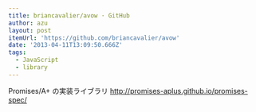 ```yaml
---
title: briancavalier/avow · GitHub
author: azu
layout: post
itemUrl: 'https://github.com/briancavalier/avow'
date: '2013-04-11T13:09:50.666Z'
tags:
  - JavaScript
  - library
---
```

Promises/A+ の実装ライブラリ
http://promises-aplus.github.io/promises-spec/

